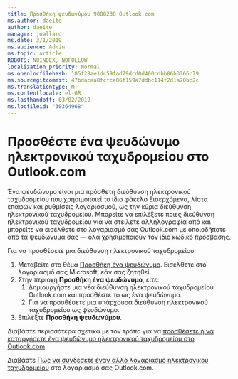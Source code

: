 ```yaml
---
title: Προσθήκη ψευδωνύμου 9000238 Outlook.com
ms.author: daeite
author: daeite
manager: joallard
ms.date: 3/1/2019
ms.audience: Admin
ms.topic: article
ROBOTS: NOINDEX, NOFOLLOW
localization_priority: Normal
ms.openlocfilehash: 185f28ae1dc59fad79dcd0d400cdbb06b3766c79
ms.sourcegitcommit: 47bdacaa8fcfce06f159a7ddbc114f2d1a70bc2c
ms.translationtype: MT
ms.contentlocale: el-GR
ms.lasthandoff: 03/02/2019
ms.locfileid: "30364968"
---
```

# <a name="add-an-email-alias-in-outlookcom"></a>Προσθέστε ένα ψευδώνυμο ηλεκτρονικού ταχυδρομείου στο Outlook.com

Ένα ψευδώνυμο είναι μια πρόσθετη διεύθυνση ηλεκτρονικού ταχυδρομείου που χρησιμοποιεί το ίδιο φάκελο Εισερχόμενα, λίστα επαφών και ρυθμίσεις λογαριασμού, ως την κύρια διεύθυνση ηλεκτρονικού ταχυδρομείου. Μπορείτε να επιλέξετε ποιες διεύθυνση ηλεκτρονικού ταχυδρομείου για να στείλετε αλληλογραφία από και μπορείτε να εισέλθετε στο λογαριασμό σας Outlook.com με οποιοδήποτε από τα ψευδώνυμα σας — όλα χρησιμοποιούν τον ίδιο κωδικό πρόσβασης.

Για να προσθέσετε μια διεύθυνση ηλεκτρονικού ταχυδρομείου:

1. Μεταβείτε στο θέμα [Προσθήκη ένα ψευδώνυμο](https://go.microsoft.com/fwlink/p/?linkid=864833). Εισέλθετε στο λογαριασμό σας Microsoft, εάν σας ζητηθεί.
2. Στην περιοχή **Προσθήκη ένα ψευδώνυμο**, είτε:
    1. Δημιουργήστε μια νέα διεύθυνση ηλεκτρονικού ταχυδρομείου Outlook.com και προσθέστε το ως ένα ψευδώνυμο.
    2. Για να προσθέσετε μια υπάρχουσα διεύθυνση ηλεκτρονικού ταχυδρομείου ως ψευδώνυμο.
3. Επιλέξτε **Προσθήκη ψευδωνύμου**.

Διαβάστε περισσότερα σχετικά με τον τρόπο για να [προσθέσετε ή να καταργήσετε ένα ψευδώνυμο ηλεκτρονικού ταχυδρομείου στο Outlook.com](https://support.office.com/article/459b1989-356d-40fa-a689-8f285b13f1f2).  

Διαβάστε [Πώς να συνδέσετε έναν άλλο λογαριασμό ηλεκτρονικού ταχυδρομείου](https://support.office.com/article/c5224df4-5885-4e79-91ba-523aa743f0ba) στο λογαριασμό σας Outlook.com.
